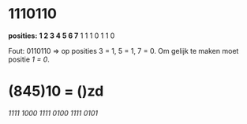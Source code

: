 # 1110110

**posities:**
**1	2	3	4	5	6	7**
1	1	1	0	1	1	0

Fout:
0110110 => op posities 3 = 1, 5 = 1, 7 = 0. Om gelijk te maken moet positie *_1 = 0_*.	


# (845)10 = ()zd

*_1111 1000 1111 0100 1111 0101_*